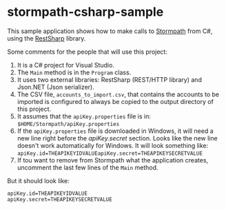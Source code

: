 stormpath-csharp-sample
=======================

This sample application shows how to make calls to [Stormpath](https://stormpath.com) from C#, using the [RestSharp](http://restsharp.org/) library.

Some comments for the people that will use this project:

1. It is a C# project for Visual Studio.
1. The <code>Main</code> method is in the <code>Program</code> class.
1. It uses two external libraries: RestSharp (REST/HTTP library) and Json.NET (Json serializer).
1. The CSV file, <code>accounts_to_import.csv</code>, that contains the accounts to be imported is configured to always be copied to the output directory of this project.
1. It assumes that the <code>apiKey.properties</code> file is in: <code>$HOME/Stormpath/apiKey.properties</code>
1. If the <code>apiKey.properties</code> file is downloaded in Windows, it will need a new line right before the *apiKey.secret* section. Looks like the new line doesn't work automatically for Windows. It will look something like: 
   <code>apiKey.id=THEAPIKEYIDVALUEapiKey.secret=THEAPIKEYSECRETVALUE</code>
1. If tou want to remove from Stormpath what the application creates, uncomment the last few lines of the <code>Main</code> method.

But it should look like:
```
apiKey.id=THEAPIKEYIDVALUE
apiKey.secret=THEAPIKEYSECRETVALUE
```
